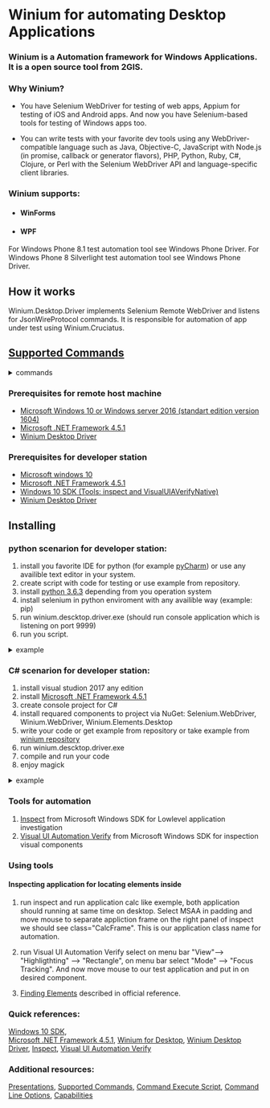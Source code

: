 #    Winium for automating Desktop Applications
###  Winium is a Automation framework for Windows Applications. It is a open source tool from 2GIS.

### Why Winium?
   * You have Selenium WebDriver for testing of web apps, Appium for testing of iOS and Android apps. And now you have Selenium-based tools for testing of Windows apps too.

   * You can write tests with your favorite dev tools using any WebDriver-compatible language such as Java, Objective-C, JavaScript with Node.js (in promise, callback or generator flavors), PHP, Python, Ruby, C#, Clojure, or Perl with the Selenium WebDriver API and language-specific client libraries.

### Winium supports:
  * #### WinForms
  * #### WPF
For Windows Phone 8.1 test automation tool see Windows Phone Driver. For Windows Phone 8 Silverlight test automation tool see Windows Phone Driver.

## How it works
Winium.Desktop.Driver implements Selenium Remote WebDriver and listens for JsonWireProtocol commands. It is responsible for automation of app under test using Winium.Cruciatus.

## [Supported Commands](https://github.com/2gis/Winium.Desktop/wiki/Supported-Commands)
<details><summary>commands</summary>

##### Winium.Desktop implements subset of [JSON Wire Protocol](https://code.google.com/p/selenium/wiki/JsonWireProtocol#Introduction)


| Command   	|      Query        	                                |
|----------	    |                                         :-------------|
| NewSession 	|  POST /session                                        |  
| FindElement 	|  POST /session/:sessionId/element                     |
| FindChildElement 	    |  POST /session/:sessionId/element/:id/element |
| ClickElement  | POST /session/:sessionId/element/:id/click            |
| SendKeysToElement |	POST /session/:sessionId/element/:id/value
| GetElementText	| GET /session/:sessionId/element/:id/text
| GetElementAttribute |	GET /session/:sessionId/element/:id/attribute/:name
| Quit	| DELETE /session/:sessionId
| ClearElement |	POST /session/:sessionId/element/:id/clear
| Close	DELETE | /session/:sessionId/window
| ElementEquals	| GET /session/:sessionId/element/:id/equals/:other
| ExecuteScript	| POST /session/:sessionId/execute
| FindChildElements |	POST /session/:sessionId/element/:id/elements
| FindElements	| POST /session/:sessionId/elements
| GetActiveElement |	POST /session/:sessionId/element/active
| GetElementSize | 	GET /session/:sessionId/element/:id/size
| ImplicitlyWait |	POST /session/:sessionId/timeouts/implicit_wait
| IsElementDisplayed |	GET /session/:sessionId/element/:id/displayed
| IsElementEnabled | GET /session/:sessionId/element/:id/enabled
| IsElementSelected	| GET /session/:sessionId/element/:id/selected
| MouseClick	| POST /session/:sessionId/click
| MouseDoubleClick	| POST /session/:sessionId/doubleclick
| MouseMoveTo | 	POST /session/:sessionId/moveto
| Screenshot	| GET /session/:sessionId/screenshot
| SendKeysToActiveElement	| POST /session/:sessionId/keys
| Status | 	GET /status
| SubmitElement |	POST /session/:sessionId/element/:id/submit
</p>
</details>


### Prerequisites for remote host machine
  * [Microsoft Windows 10 or Windows server 2016 (standart edition version 1604)](https://www.microsoft.com/en-us/windows) 
  * [Microsoft .NET Framework 4.5.1](https://www.microsoft.com/en-us/download/details.aspx?id=40779) 
  * [Winium Desktop Driver](https://github.com/2gis/Winium.Desktop/releases)


### Prerequisites for developer station
  * [Microsoft windows 10](https://www.microsoft.com/en-us/windows)
  * [Microsoft .NET Framework 4.5.1](https://www.microsoft.com/en-us/download/details.aspx?id=40779)
  * [Windows 10 SDK (Tools: inspect and VisualUIAVerifyNative)](https://developer.microsoft.com/en-us/windows/downloads/windows-10-sdk)
  * [Winium Desktop Driver](https://github.com/2gis/Winium.Desktop/releases)



## Installing
### python scenarion for developer station:

1. install you favorite IDE for python (for example [pyCharm](https://www.jetbrains.com/pycharm/)) or use any availible text editor in your system.
2. create script with code for testing or use example from repository.
3. install [python 3.6.3](https://www.python.org/downloads/) depending from you operation system
4. install selenium in python enviroment with any availible way (example: pip)
5. run winium.descktop.driver.exe (should run console application which is listening on port 9999)
6. run you script.  

<details><summary>example</summary>
<p>

```python 
from selenium import webdriver

driver = webdriver.Remote(
    command_executor='http://localhost:9999',
    desired_capabilities={
        "debugConnectToRunningApp": 'false',
        "app": r"C:/windows/system32/calc.exe"
    })

window = driver.find_element_by_class_name('CalcFrame')
view_menu_item = window.find_element_by_id('MenuBar').find_element_by_name('View')

view_menu_item.click()
view_menu_item.find_element_by_name('Scientific').click()

view_menu_item.click()
view_menu_item.find_element_by_name('History').click()

window.find_element_by_id('132').click()
window.find_element_by_id('93').click()
window.find_element_by_id('134').click()
window.find_element_by_id('97').click()
window.find_element_by_id('138').click()
window.find_element_by_id('121').click()

driver.close()
```
</p>
</details>

### C# scenarion for developer station:
 1. install visual studion 2017 any edition 
 2. install [Microsoft .NET Framework 4.5.1](https://www.microsoft.com/en-us/download/details.aspx?id=40779)
 3. create console project for C#
 4. install requared components to project via NuGet: Selenium.WebDriver, Winium.WebDriver, Winium.Elements.Desktop
 5. write your code or get example from repository or take example from [winium repository](https://github.com/2gis/Winium.Desktop/wiki/Magic-Samples)
 6. run winium.descktop.driver.exe
 7. compile and run your code
 8. enjoy magick
 
<details><summary>example</summary>
<p>

```CS
using OpenQA.Selenium;
using OpenQA.Selenium.Interactions;
using OpenQA.Selenium.Remote;
using OpenQA.Selenium.Winium;
using System;
using System.Collections.Generic;
using System.Drawing;
using System.Drawing.Imaging;
using System.IO;
using System.Linq;
using System.Text;
using System.Threading;
using System.Threading.Tasks;

namespace ConsoleApp1
{
    class Program
    {
       static RemoteWebDriver windriver=null;
        private IWebDriver _driver;

        private static void click(String elementName)
        {
            IWebElement element = null;
            for (int i = 1; i <= 10; i++)
            {
                try
                {
                    element = windriver.FindElementByName(elementName);
                    break;
                }
                catch (Exception e)
                {
                    Thread.Sleep(1000);
                }
            }

            for (int i = 1; i <= 10; i++)
            {
                Exception ex = null;
                try
                {
                    if (element.Enabled == true)
                    {
                        element.Click();
                        break;
                    }
                }
                catch (Exception e1)
                {
                    Thread.Sleep(1000);
                    ex = e1;
                }

            }
        }


        public void TakeScreenShot(RemoteWebDriver remoteDriver, String fileName, String path)
        {
            remoteDriver.GetScreenshot().SaveAsFile(@path+fileName, System.Drawing.Imaging.ImageFormat.Jpeg);
            //TODO need to add some checks
        }

        
        static void Main(string[] args)
        {
           
            DesiredCapabilities desired = new DesiredCapabilities();
           // DesktopOptions options = new DesktopOptions();
           
            desired.SetCapability("app", @"C:\Windows\notepad.exe");
            RemoteWebDriver windriver = new RemoteWebDriver(new Uri("http://localhost:9999"), desired);
           
            //sleeping for 1 sec, need to wait untill application start
            //should be impruved for more slower application solution provided in click method.
            Thread.Sleep(1000);

            //click("Edit");
            windriver.FindElementByName("Edit").Click();
            //take screenshot
            windriver.GetScreenshot().SaveAsFile(@"C:\Users\Administrator\Pictures\editClick.jpeg", System.Drawing.Imaging.ImageFormat.Jpeg);
           

            windriver.FindElementByName("Edit").SendKeys("hello world");
            //take screenshot
            windriver.GetScreenshot().SaveAsFile(@"C:\Users\Administrator\Pictures\hello_world.jpeg", System.Drawing.Imaging.ImageFormat.Jpeg);
            

            windriver.FindElementByName("Close").Click();
            windriver.GetScreenshot().SaveAsFile(@"C:\Users\Administrator\Pictures\closeButton.jpeg", System.Drawing.Imaging.ImageFormat.Jpeg);

         
            windriver.FindElementById("CommandButton_7").Click();
            windriver.GetScreenshot().SaveAsFile(@"C:\Users\Administrator\Pictures\dontSave.jpeg", System.Drawing.Imaging.ImageFormat.Jpeg);


        }
       
    }
 }
```
</p>
</details>

### Tools for automation
1. [Inspect](https://docs.microsoft.com/en-us/windows/desktop/winauto/inspect-objects) from Microsoft Windows SDK for Lowlevel application investigation 
2. [Visual UI Automation Verify](https://docs.microsoft.com/en-us/windows/desktop/winauto/visual-ui-automation-verify) from Microsoft Windows SDK for inspection visual components  

### Using tools
#### Inspecting application for locating elements inside

1. run inspect and run application calc like exemple, both application should running at same time on desktop. Select MSAA in padding and move mouse to separate appliction frame on the right panel of inspect we should see class="CalcFrame". This is our application class name for automation.

2. run Visual UI Automation Verify select on menu bar "View"--> "Highligthting" --> "Rectangle", on menu bar select "Mode" --> "Focus Tracking". And now move mouse to our test application and put in on desired component. 

3. [Finding Elements](https://github.com/2gis/Winium.Desktop/wiki/Finding-Elements) described in official reference. 
 


### Quick references:
[Windows 10 SDK](https://developer.microsoft.com/en-us/windows/downloads/windows-10-sdk),  
[Microsoft .NET Framework 4.5.1](https://www.microsoft.com/en-us/download/details.aspx?id=40779),
[Winium for Desktop](https://github.com/2gis/Winium.Desktop),
[Winium Desktop Driver](https://github.com/2gis/Winium.Desktop/releases),
[Inspect](https://docs.microsoft.com/en-us/windows/desktop/winauto/inspect-objects),
[Visual UI Automation Verify](https://docs.microsoft.com/en-us/windows/desktop/winauto/visual-ui-automation-verify)

### Additional resources:
[Presentations](https://github.com/2gis/Winium/wiki/Presentations),
[Supported Commands](https://github.com/2gis/Winium.Desktop/wiki/Supported-Commands),
[Command Execute Script](https://github.com/2gis/Winium.Desktop/wiki/Command-Execute-Script),
[Command Line Options](https://github.com/2gis/Winium.Desktop/wiki/Command-Line-Options),
[Capabilities](https://github.com/2gis/Winium.Desktop/wiki/Capabilities)
